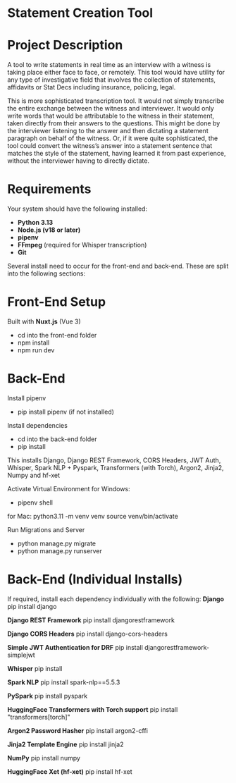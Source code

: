 # Statement Creation Tool

# Project Description
A tool to write statements in real time as an interview with a witness is taking place either face to face, or remotely. This tool would have utility for any type of investigative field that involves the collection of statements, affidavits or Stat Decs including insurance, policing, legal.

This is more sophisticated transcription tool. It would not simply transcribe the entire exchange between the witness and interviewer. It would only write words that would be attributable to the witness in their statement, taken directly from their answers to the questions. This might be done by the interviewer listening to the answer and then dictating a statement paragraph on behalf of the witness. Or, if it were quite sophisticated, the tool could convert the witness’s answer into a statement sentence that matches the style of the statement, having learned it from past experience, without the interviewer having to directly dictate.

# Requirements

Your system should have the following installed:

- **Python 3.13**
- **Node.js (v18 or later)**
- **pipenv**
- **FFmpeg** (required for Whisper transcription)
- **Git**

Several install need to occur for the front-end and back-end. These are split into the following sections:

# Front-End Setup

Built with **Nuxt.js** (Vue 3)

- cd into the front-end folder
- npm install
- npm run dev

# Back-End
Install pipenv
- pip install pipenv (if not installed)

Install dependencies 
- cd into the back-end folder
- pip install

This installs Django, Django REST Framework, CORS Headers, JWT Auth, Whisper, Spark NLP + Pyspark, Transformers (with Torch), Argon2, Jinja2, Numpy and hf-xet

Activate Virtual Environment
for Windows:
- pipenv shell

for Mac:
python3.11 -m venv venv
source venv/bin/activate

Run Migrations and Server
- python manage.py migrate
- python manage.py runserver

# Back-End (Individual Installs)
If required, install each dependency individually with the following:
**Django**
pip install django

**Django REST Framework**
pip install djangorestframework

**Django CORS Headers**
pip install django-cors-headers

**Simple JWT Authentication for DRF**
pip install djangorestframework-simplejwt

**Whisper**
pip install 

**Spark NLP**
pip install spark-nlp==5.5.3

**PySpark**
pip install pyspark

**HuggingFace Transformers with Torch support**
pip install "transformers[torch]"

**Argon2 Password Hasher**
pip install argon2-cffi

**Jinja2 Template Engine**
pip install jinja2

**NumPy**
pip install numpy

**HuggingFace Xet (hf-xet)**
pip install hf-xet



